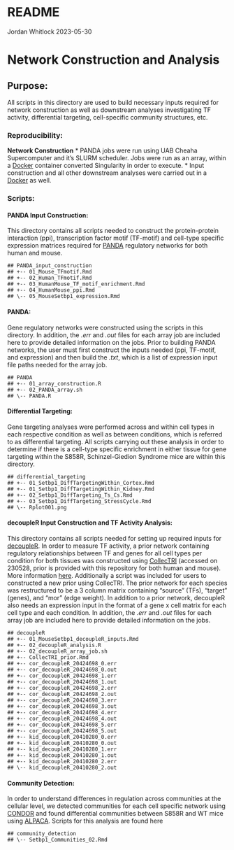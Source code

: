 README
================
Jordan Whitlock
2023-05-30

# Network Construction and Analysis

## Purpose:

All scripts in this directory are used to build necessary inputs
required for network construction as well as downstream analyses
investigating TF activity, differential targeting, cell-specific
community structures, etc.

### Reproducibility:

**Network Construction** \* PANDA jobs were run using UAB Cheaha
Supercomputer and it’s SLURM scheduler. Jobs were run as an array,
within a
[Docker](https://hub.docker.com/repository/docker/jordanwhitlock/setbp1_manuscript_panda_1.0.1/general)
container converted Singularity in order to execute. \* Input
construction and all other downstream analyses were carried out in a
[Docker](https://hub.docker.com/repository/docker/jordanwhitlock/setbp1_manuscript/general)
as well.

### Scripts:

#### PANDA Input Construction:

This directory contains all scripts needed to construct the
protein-protein interaction (ppi), transcription factor motif (TF-motif)
and cell-type specific expression matrices required for
[PANDA](https://netzoo.github.io/zooanimals/panda/) regulatory networks
for both human and mouse.

    ## PANDA_input_construction
    ## +-- 01_Mouse_TFmotif.Rmd
    ## +-- 02_Human_TFmotif.Rmd
    ## +-- 03_HumanMouse_TF_motif_enrichment.Rmd
    ## +-- 04_HumanMouse_ppi.Rmd
    ## \-- 05_MouseSetbp1_expression.Rmd

#### PANDA:

Gene regulatory networks were constructed using the scripts in this
directory. In addition, the *.err* and *.out* files for each array job
are included here to provide detailed information on the jobs. Prior to
building PANDA networks, the user must first construct the inputs needed
(ppi, TF-motif, and expression) and then build the *.txt*, which is a
list of expression input file paths needed for the array job.

    ## PANDA
    ## +-- 01_array_construction.R
    ## +-- 02_PANDA_array.sh
    ## \-- PANDA.R

#### Differential Targeting:

Gene targeting analyses were performed across and within cell types in
each respective condition as well as between conditions, which is
referred to as differential targeting. All scripts carrying out these
analysis in order to determine if there is a cell-type specific
enrichment in either tissue for gene targeting within the S858R,
Schinzel-Giedion Syndrome mice are within this directory.

    ## differential_targeting
    ## +-- 01_Setbp1_DiffTargetingWithin_Cortex.Rmd
    ## +-- 01_Setbp1_DiffTargetingWithin_Kidney.Rmd
    ## +-- 02_Setbp1_DiffTargeting_Ts_Cs.Rmd
    ## +-- 03_Setbp1_DiffTargeting_StressCycle.Rmd
    ## \-- Rplot001.png

#### decoupleR Input Construction and TF Activity Analysis:

This directory contains all scripts needed for setting up required
inputs for [decoupleR](https://saezlab.github.io/decoupleR/). In order
to measure TF activity, a prior network containing regulatory
relationships between TF and genes for all cell types per condition for
both tissues was constructed using
[CollecTRI](https://github.com/saezlab/CollecTRI) (accessed on 230528,
prior is provided with this repository for both human and mouse). More
information
[here](https://www.biorxiv.org/content/10.1101/2023.03.30.534849v1).
Additionally a script was included for users to constructed a new prior
using CollecTRI. The prior network for each species was restructured to
be a 3 column matrix containing “source” (TFs), “target” (genes), and
“mor” (edge weight). In addition to a prior network, decoupleR also
needs an expression input in the format of a gene x cell matrix for each
cell type and each condition. In addition, the *.err* and *.out* files
for each array job are included here to provide detailed information on
the jobs.

    ## decoupleR
    ## +-- 01_MouseSetbp1_decoupleR_inputs.Rmd
    ## +-- 02_decoupleR_analysis.R
    ## +-- 02_decoupleR_array_job.sh
    ## +-- CollecTRI_prior.Rmd
    ## +-- cor_decoupleR_20424698_0.err
    ## +-- cor_decoupleR_20424698_0.out
    ## +-- cor_decoupleR_20424698_1.err
    ## +-- cor_decoupleR_20424698_1.out
    ## +-- cor_decoupleR_20424698_2.err
    ## +-- cor_decoupleR_20424698_2.out
    ## +-- cor_decoupleR_20424698_3.err
    ## +-- cor_decoupleR_20424698_3.out
    ## +-- cor_decoupleR_20424698_4.err
    ## +-- cor_decoupleR_20424698_4.out
    ## +-- cor_decoupleR_20424698_5.err
    ## +-- cor_decoupleR_20424698_5.out
    ## +-- kid_decoupleR_20410280_0.err
    ## +-- kid_decoupleR_20410280_0.out
    ## +-- kid_decoupleR_20410280_1.err
    ## +-- kid_decoupleR_20410280_1.out
    ## +-- kid_decoupleR_20410280_2.err
    ## \-- kid_decoupleR_20410280_2.out

#### Community Detection:

In order to understand differences in regulation across communities at
the cellular level, we detected communities for each cell specific
network using [CONDOR](https://netzoo.github.io/zooanimals/condor/) and
found differential communities between S858R and WT mice using
[ALPACA](https://netzoo.github.io/zooanimals/alpaca/). Scripts for this
analysis are found here

    ## community_detection
    ## \-- Setbp1_Communities_02.Rmd
